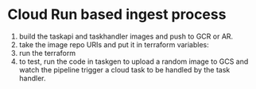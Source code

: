 # Cloud Run based ingest process


1. build the taskapi and taskhandler images and push to GCR or AR.
2. take the image repo URIs and put it in terraform variables: 
3. run the terraform
4. to test, run the code in taskgen to upload a random image to GCS and watch the pipeline trigger a cloud task to be handled by the task handler.